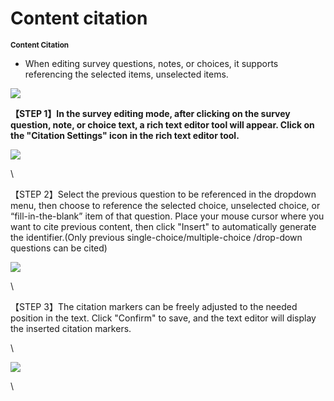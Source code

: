 # Content citation

<sup>**Content Citation**</sup>

* When editing survey questions, notes, or choices, it supports referencing the selected items, unselected items.

![](https://lh7-rt.googleusercontent.com/docsz/AD_4nXcwE0dyderif1hHlSqzpMe4i-Mw764qZmQb1A5ErXqSpCm4DkiYK18HHl5WkspTWScAOJmJHds6ChlgsrUukVjVucxj1ZESXFDsVLrJy6biN8oHFWeiJ3io3HE4wOEkh3Q3faO1HQ?key=i40UMTErvTT3WhfPNs7-0hqD)



**【STEP 1】In the survey editing mode, after clicking on the survey question, note, or choice text, a rich text editor tool will appear. Click on the "Citation Settings" icon in the rich text editor tool.**

![](https://lh7-rt.googleusercontent.com/docsz/AD_4nXe7tolXRc5Izx1n_6n9ml41-GNHaxHHkX_h0z77vsjyKN6ymwaRf5a9pyt4lShoQc-WjUzEBK-BJU9ONhs7BRDBt18cT17nVFsbsZAwhbMZ2HugL5T4s6zAFr1MbtKptrRhIPLA?key=i40UMTErvTT3WhfPNs7-0hqD)

\


【STEP 2】Select the previous question to be referenced in the dropdown menu, then choose to reference the selected choice, unselected choice, or “fill-in-the-blank” item of that question. Place your mouse cursor where you want to cite previous content, then click "Insert" to automatically generate the identifier.(Only previous single-choice/multiple-choice /drop-down questions can be cited)

![](https://lh7-rt.googleusercontent.com/docsz/AD_4nXd3xKqOt_Ugz4s5RjsKF9sWTDt9U4zUOeKWhF_TlRI9Cz5E_7MA9WZ7J9EqqMesIJlIBUPfKVxgHp_nNUi_Cs-0mdamRAQwjeyXb53E40APxf7h-z0_9U3Vz_T20zfFkDKLWtLt7A?key=i40UMTErvTT3WhfPNs7-0hqD)

\


【STEP 3】The citation markers can be freely adjusted to the needed position in the text. Click "Confirm" to save, and the text editor will display the inserted citation markers.

\


![](https://lh7-rt.googleusercontent.com/docsz/AD_4nXdCqP-AWztVwle94S6fHhzfGpNhH1iv6R5UaEb6TSYTE3ZGBWoto33nq4unDbD1177Ymsm-jNUONdbVFLXYZKOd-kCZdU3FNOa9N-qz44UsGSSk8NXuyL2ErHtSkq2JuHMt66_B?key=i40UMTErvTT3WhfPNs7-0hqD)

\


###





